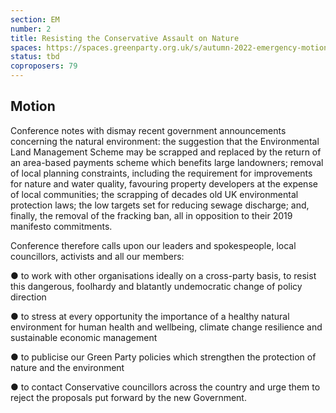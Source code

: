 ```yaml
---
section: EM
number: 2
title: Resisting the Conservative Assault on Nature
spaces: https://spaces.greenparty.org.uk/s/autumn-2022-emergency-motions-forum/?contentId=111391
status: tbd
coproposers: 79
---
```

## Motion
Conference notes with dismay recent government announcements concerning the natural environment: the suggestion that the Environmental Land Management Scheme may be scrapped and replaced by the return of an area-based payments scheme which benefits large landowners; removal of local planning constraints, including the requirement for improvements for nature and water quality, favouring property developers at the expense of local communities; the scrapping of decades old UK environmental protection laws; the low targets set for reducing sewage discharge; and, finally, the removal of the fracking ban, all in opposition to their 2019 manifesto commitments.

Conference therefore calls upon our leaders and spokespeople, local councillors, activists and all our members:

● to work with other organisations ideally on a cross-party basis, to resist this dangerous, foolhardy and blatantly undemocratic change of policy direction

● to stress at every opportunity the importance of a healthy natural environment for human health and wellbeing, climate change resilience and sustainable economic management

● to publicise our Green Party policies which strengthen the protection of nature and the environment

● to contact Conservative councillors across the country and urge them to reject the proposals put forward by the new Government.
